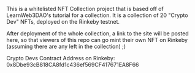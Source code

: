 This is a whitelisted NFT Collection project that is based off of LearnWeb3DAO's tutorial for a collection. It is a collection of 20 "Crypto Dev" NFTs, deployed on the Rinkeby testnet. 

After deployment of the whole collection, a link to the site will be posted here, so that viewers of this repo can go mint their own NFT on Rinkeby (assuming there are any left in the collection) ;)

Crypto Devs Contract Address on Rinkeby: 0x8Dbe93cB818CA8fd1c436ef569CF417671EA8F66
